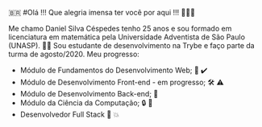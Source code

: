 :brazil: #Olá !!! Que alegria imensa ter você por aqui !!! :star_struck::star_struck::star_struck:

Me chamo Daniel Silva Céspedes tenho 25 anos e sou formado em licenciatura em matemática pela Universidade Adventista de São Paulo (UNASP). :man_student:
Sou estudante de desenvolvimento na Trybe e faço parte da turma de agosto/2020.
Meu progresso: 

* Módulo de Fundamentos do Desenvolvimento Web; :1st_place_medal: :heavy_check_mark:
* Módulo de Desenvolvimento Front-end - em progresso; 	:hammer_and_wrench: :warning:
* Módulo de Desenvolvimento Back-end; :closed_lock_with_key: 
* Módulo da Ciência da Computação; :lock: :key:
* Desenvolvedor Full Stack :checkered_flag: :boom:
